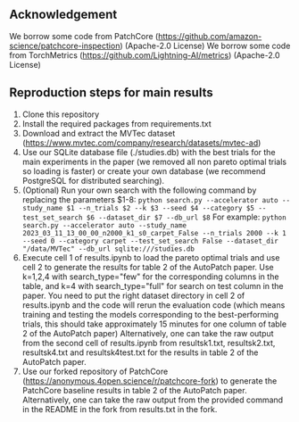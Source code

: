 ## Acknowledgement
We borrow some code from PatchCore (https://github.com/amazon-science/patchcore-inspection) (Apache-2.0 License)
We borrow some code from TorchMetrics (https://github.com/Lightning-AI/metrics) (Apache-2.0 License)

## Reproduction steps for main results
1. Clone this repository
2. Install the required packages from requirements.txt
3. Download and extract the MVTec dataset (https://www.mvtec.com/company/research/datasets/mvtec-ad)
4. Use our SQLite database file (./studies.db) with the best trials for the main experiments in the paper (we removed all non pareto optimal trials so loading is faster) or create your own database (we recommend PostgreSQL for distributed searching).
5. (Optional) Run your own search with the following command by replacing the parameters $1-8:
```python search.py --accelerator auto --study_name $1 --n_trials $2 --k $3 --seed $4 --category $5 --test_set_search $6 --dataset_dir $7 --db_url $8```
For example:
```python search.py --accelerator auto --study_name 2023_03_11_13_00_00_n2000_k1_s0_carpet_False --n_trials 2000 --k 1 --seed 0 --category carpet --test_set_search False --dataset_dir "/data/MVTec" --db_url sqlite:///studies.db```
7. Execute cell 1 of results.ipynb to load the pareto optimal trials and use cell 2 to generate the results for table 2 of the AutoPatch paper. Use k=1,2,4 with search_type="few" for the corresponding columns in the table, and k=4 with search_type="full" for search on test column in the paper.
You need to put the right dataset directory in cell 2 of results.ipynb and the code will rerun the evaluation code (which means training and testing the models corresponding to the best-performing trials, this should take approximately 15 minutes for one column of table 2 of the AutoPatch paper)
Alternatively, one can take the raw output from the second cell of results.ipynb from resultsk1.txt, resultsk2.txt, resultsk4.txt and resultsk4test.txt for the results in table 2 of the AutoPatch paper.
9. Use our forked repository of PatchCore (https://anonymous.4open.science/r/patchcore-fork) to generate the PatchCore baseline results in table 2 of the AutoPatch paper.
Alternatively, one can take the raw output from the provided command in the README in the fork from results.txt in the fork.